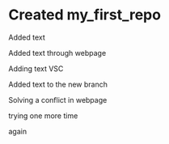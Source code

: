 ﻿# Created my_first_repo

Added text 

Added text through webpage

Adding text VSC

Added text to the new branch

Solving a conflict in webpage

trying one more time

again
